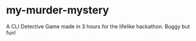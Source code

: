 # my-murder-mystery
A CLI Detective Game made in 3 hours for the lifelike hackathon. Buggy but fun!
